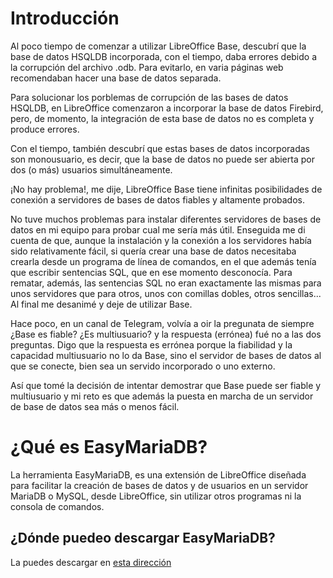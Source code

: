 # Introducción
Al poco tiempo de comenzar a utilizar LibreOffice Base, descubrí que la base de datos HSQLDB incorporada, con el tiempo, daba errores debido a la corrupción del archivo .odb. Para evitarlo, en varia páginas web recomendaban hacer una base de datos separada.

Para solucionar los porblemas de corrupción de las bases de datos HSQLDB, en LibreOffice comenzaron a incorporar la base de datos Firebird, pero, de momento, la integración de esta base de datos no es completa y produce errores.

Con el tiempo, también descubrí que estas bases de datos incorporadas son monousuario, es decir, que la base de datos no puede ser abierta por dos (o más) usuarios simultáneamente.

¡No hay problema!, me dije, LibreOffice Base tiene infinitas posibilidades de conexión a servidores de bases de datos fiables y altamente probados. 

No tuve muchos problemas para instalar diferentes servidores de bases de datos en mi equipo para probar cual me sería más útil. Enseguida me di cuenta de que, aunque la instalación y la conexión a los servidores había sido relativamente fácil, si quería crear una base de datos necesitaba crearla desde un programa de línea de comandos, en el que además tenía que escribir sentencias SQL, que en ese momento desconocía. Para rematar, además, las sentencias SQL no eran exactamente las mismas para unos servidores que para otros, unos con comillas dobles, otros sencillas... Al final me desanimé y deje de utilizar Base.

Hace poco, en un canal de Telegram, volvía a oir la pregunata de siempre ¿Base es fiable? ¿Es multiusuario? y la respuesta (errónea) fué no a las dos preguntas. Digo que la respuesta es errónea porque la fiabilidad y la capacidad multiusuario no lo da Base, sino el servidor de bases de datos al que se conecte, bien sea un servido incorporado o uno externo.

Así que tomé la decisión de intentar demostrar que Base puede ser fiable y multiusuario y mi reto es que además la puesta en marcha de un servidor de base de datos sea más o menos fácil.

# ¿Qué es EasyMariaDB?

La herramienta EasyMariaDB, es una extensión de LibreOffice diseñada para facilitar la creación de bases de datos y de usuarios en un servidor MariaDB o MySQL, desde LibreOffice, sin utilizar otros programas ni la consola de comandos.

## ¿Dónde puedeo descargar EasyMariaDB?

La puedes descargar en [esta dirección](https://github.com/EasyMariaDB/Basic/releases)
